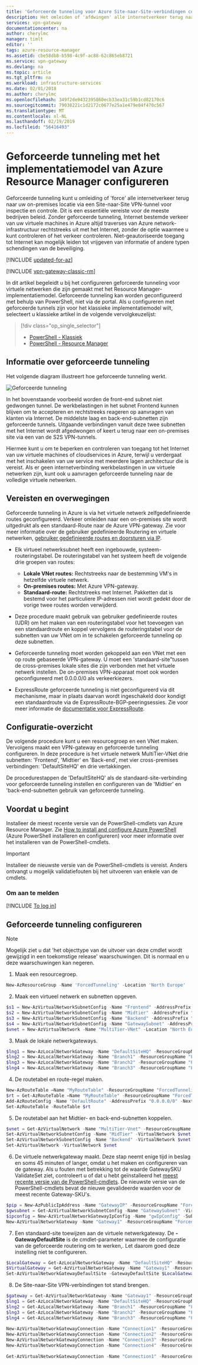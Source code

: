 ```yaml
---
title: 'Geforceerde tunneling voor Azure Site-naar-Site-verbindingen configureren: Resource Manager | Microsoft Docs'
description: Het omleiden of 'afdwingen' alle internetverkeer terug naar uw on-premises locatie.
services: vpn-gateway
documentationcenter: na
author: cherylmc
manager: timlt
editor: ''
tags: azure-resource-manager
ms.assetid: cbe58db8-b598-4c9f-ac88-62c865eb8721
ms.service: vpn-gateway
ms.devlang: na
ms.topic: article
ms.tgt_pltfrm: na
ms.workload: infrastructure-services
ms.date: 02/01/2018
ms.author: cherylmc
ms.openlocfilehash: 349f2de9432395860ecb33ea31c59b1cd82170c6
ms.sourcegitcommit: 79038221c1d2172c0677e25a1e479e04f470c567
ms.translationtype: MT
ms.contentlocale: nl-NL
ms.lasthandoff: 02/19/2019
ms.locfileid: "56416493"
---
```

# <a name="configure-forced-tunneling-using-the-azure-resource-manager-deployment-model"></a>Geforceerde tunneling met het implementatiemodel van Azure Resource Manager configureren

Geforceerde tunneling kunt u omleiding of 'force' alle internetverkeer terug naar uw on-premises locatie via een Site-naar-Site VPN-tunnel voor inspectie en controle. Dit is een essentiële vereiste voor de meeste bedrijven beleid. Zonder geforceerde tunneling, Internet bestemde verkeer van uw virtuele machines in Azure altijd traverses van Azure network-infrastructuur rechtstreeks uit met het Internet, zonder de optie waarmee u kunt controleren of het verkeer controleren. Niet-geautoriseerde toegang tot Internet kan mogelijk leiden tot vrijgeven van informatie of andere typen schendingen van de beveiliging.

[!INCLUDE [updated-for-az](../../includes/updated-for-az.md)]

[!INCLUDE [vpn-gateway-classic-rm](../../includes/vpn-gateway-classic-rm-include.md)] 

In dit artikel begeleidt u bij het configureren geforceerde tunneling voor virtuele netwerken die zijn gemaakt met het Resource Manager-implementatiemodel. Geforceerde tunneling kan worden geconfigureerd met behulp van PowerShell, niet via de portal. Als u configureren met geforceerde tunnels zijn voor het klassieke implementatiemodel wilt, selecteert u klassieke artikel in de volgende vervolgkeuzelijst:

> [!div class="op_single_selector"]
> * [PowerShell - Klassiek](vpn-gateway-about-forced-tunneling.md)
> * [PowerShell - Resource Manager](vpn-gateway-forced-tunneling-rm.md)
> 
> 

## <a name="about-forced-tunneling"></a>Informatie over geforceerde tunneling

Het volgende diagram illustreert hoe geforceerde tunneling werkt. 

![Geforceerde tunneling](./media/vpn-gateway-forced-tunneling-rm/forced-tunnel.png)

In het bovenstaande voorbeeld worden de front-end subnet niet gedwongen tunnel. De werkbelastingen in het subnet Frontend kunnen blijven om te accepteren en rechtstreeks reageren op aanvragen van klanten via Internet. De middelste laag en back-end-subnetten zijn geforceerde tunnels. Uitgaande verbindingen vanuit deze twee subnetten met het Internet wordt afgedwongen of keert u terug naar een on-premises site via een van de S2S VPN-tunnels.

Hiermee kunt u om te beperken en controleren van toegang tot het Internet van uw virtuele machines of cloudservices in Azure, terwijl u verdergaat met het inschakelen van uw service met meerdere lagen architectuur die is vereist. Als er geen internetverbinding werkbelastingen in uw virtuele netwerken zijn, kunt ook u aanvragen geforceerde tunneling naar de volledige virtuele netwerken.

## <a name="requirements-and-considerations"></a>Vereisten en overwegingen

Geforceerde tunneling in Azure is via het virtuele netwerk zelfgedefinieerde routes geconfigureerd. Verkeer omleiden naar een on-premises site wordt uitgedrukt als een standaard-Route naar de Azure VPN-gateway. Zie voor meer informatie over de gebruiker gedefinieerde Routering en virtuele netwerken, [gebruiker gedefinieerde routes en doorsturen via IP](../virtual-network/virtual-networks-udr-overview.md).

* Elk virtueel netwerksubnet heeft een ingebouwde, systeem-routeringstabel. De routeringstabel van het systeem heeft de volgende drie groepen van routes:
  
  * **Lokale VNet routes:** Rechtstreeks naar de bestemming VM's in hetzelfde virtuele netwerk.
  * **On-premises routes:** Met Azure VPN-gateway.
  * **Standaard-route:** Rechtstreeks met Internet. Pakketten dat is bestemd voor het particuliere IP-adressen niet wordt gedekt door de vorige twee routes worden verwijderd.
* Deze procedure maakt gebruik van gebruiker gedefinieerde routes (UDR) om het maken van een routeringstabel voor het toevoegen van een standaardroute en koppel vervolgens de routeringstabel voor de subnetten van uw VNet om in te schakelen geforceerde tunneling op deze subnetten.
* Geforceerde tunneling moet worden gekoppeld aan een VNet met een op route gebaseerde VPN-gateway. U moet een 'standaard-site"tussen de cross-premises lokale sites die zijn verbonden met het virtuele netwerk instellen. De on-premises VPN-apparaat moet ook worden geconfigureerd met 0.0.0.0/0 als verkeerkiezers. 
* ExpressRoute geforceerde tunneling is niet geconfigureerd via dit mechanisme, maar in plaats daarvan wordt ingeschakeld door kondigt een standaardroute via de ExpressRoute-BGP-peeringsessies. Zie voor meer informatie de [documentatie voor ExpressRoute](https://azure.microsoft.com/documentation/services/expressroute/).

## <a name="configuration-overview"></a>Configuratie-overzicht

De volgende procedure kunt u een resourcegroep en een VNet maken. Vervolgens maakt een VPN-gateway en geforceerde tunneling configureren. In deze procedure is het virtuele netwerk MultiTier-VNet drie subnetten: 'Frontend', 'Midtier' en 'Back-end', met vier cross-premises verbindingen: 'DefaultSiteHQ' en drie vertakkingen.

De procedurestappen de 'DefaultSiteHQ' als de standaard-site-verbinding voor geforceerde tunneling instellen en configureren van de 'Midtier' en 'back-end-subnetten gebruik van geforceerde tunneling.

## <a name="before"></a>Voordat u begint

Installeer de meest recente versie van de PowerShell-cmdlets van Azure Resource Manager. Zie [How to install and configure Azure PowerShell](/powershell/azure/overview) (Azure PowerShell installeren en configureren) voor meer informatie over het installeren van de PowerShell-cmdlets.

> [!IMPORTANT]
> Installeer de nieuwste versie van de PowerShell-cmdlets is vereist. Anders ontvangt u mogelijk validatiefouten bij het uitvoeren van enkele van de cmdlets.
>
>

### <a name="to-log-in"></a>Om aan te melden

[!INCLUDE [To log in](../../includes/vpn-gateway-ps-login-include.md)]

## <a name="configure-forced-tunneling"></a>Geforceerde tunneling configureren

> [!NOTE]
> Mogelijk ziet u dat 'het objecttype van de uitvoer van deze cmdlet wordt gewijzigd in een toekomstige release' waarschuwingen. Dit is normaal en u deze waarschuwingen kan negeren.
>
>


1. Maak een resourcegroep.

  ```powershell
  New-AzResourceGroup -Name 'ForcedTunneling' -Location 'North Europe'
  ```
2. Maak een virtueel netwerk en subnetten opgeven.

  ```powershell 
  $s1 = New-AzVirtualNetworkSubnetConfig -Name "Frontend" -AddressPrefix "10.1.0.0/24"
  $s2 = New-AzVirtualNetworkSubnetConfig -Name "Midtier" -AddressPrefix "10.1.1.0/24"
  $s3 = New-AzVirtualNetworkSubnetConfig -Name "Backend" -AddressPrefix "10.1.2.0/24"
  $s4 = New-AzVirtualNetworkSubnetConfig -Name "GatewaySubnet" -AddressPrefix "10.1.200.0/28"
  $vnet = New-AzVirtualNetwork -Name "MultiTier-VNet" -Location "North Europe" -ResourceGroupName "ForcedTunneling" -AddressPrefix "10.1.0.0/16" -Subnet $s1,$s2,$s3,$s4
  ```
3. Maak de lokale netwerkgateways.

  ```powershell
  $lng1 = New-AzLocalNetworkGateway -Name "DefaultSiteHQ" -ResourceGroupName "ForcedTunneling" -Location "North Europe" -GatewayIpAddress "111.111.111.111" -AddressPrefix "192.168.1.0/24"
  $lng2 = New-AzLocalNetworkGateway -Name "Branch1" -ResourceGroupName "ForcedTunneling" -Location "North Europe" -GatewayIpAddress "111.111.111.112" -AddressPrefix "192.168.2.0/24"
  $lng3 = New-AzLocalNetworkGateway -Name "Branch2" -ResourceGroupName "ForcedTunneling" -Location "North Europe" -GatewayIpAddress "111.111.111.113" -AddressPrefix "192.168.3.0/24"
  $lng4 = New-AzLocalNetworkGateway -Name "Branch3" -ResourceGroupName "ForcedTunneling" -Location "North Europe" -GatewayIpAddress "111.111.111.114" -AddressPrefix "192.168.4.0/24"
  ```
4. De routetabel en route-regel maken.

  ```powershell
  New-AzRouteTable –Name "MyRouteTable" -ResourceGroupName "ForcedTunneling" –Location "North Europe"
  $rt = Get-AzRouteTable –Name "MyRouteTable" -ResourceGroupName "ForcedTunneling" 
  Add-AzRouteConfig -Name "DefaultRoute" -AddressPrefix "0.0.0.0/0" -NextHopType VirtualNetworkGateway -RouteTable $rt
  Set-AzRouteTable -RouteTable $rt
  ```
5. De routetabel aan het Midtier- en back-end-subnetten koppelen.

  ```powershell
  $vnet = Get-AzVirtualNetwork -Name "MultiTier-Vnet" -ResourceGroupName "ForcedTunneling"
  Set-AzVirtualNetworkSubnetConfig -Name "MidTier" -VirtualNetwork $vnet -AddressPrefix "10.1.1.0/24" -RouteTable $rt
  Set-AzVirtualNetworkSubnetConfig -Name "Backend" -VirtualNetwork $vnet -AddressPrefix "10.1.2.0/24" -RouteTable $rt
  Set-AzVirtualNetwork -VirtualNetwork $vnet
  ```
6. De virtuele netwerkgateway maakt. Deze stap neemt enige tijd in beslag en soms 45 minuten of langer, omdat u het maken en configureren van de gateway. Als u fouten met betrekking tot de waarde GatewaySKU ValidateSet ziet, controleert u of dat u hebt geïnstalleerd het [meest recente versie van de PowerShell-cmdlets](#before). De nieuwste versie van de PowerShell-cmdlets bevat de nieuwe gevalideerde waarden voor de meest recente Gateway-SKU's.

  ```powershell
  $pip = New-AzPublicIpAddress -Name "GatewayIP" -ResourceGroupName "ForcedTunneling" -Location "North Europe" -AllocationMethod Dynamic
  $gwsubnet = Get-AzVirtualNetworkSubnetConfig -Name "GatewaySubnet" -VirtualNetwork $vnet
  $ipconfig = New-AzVirtualNetworkGatewayIpConfig -Name "gwIpConfig" -SubnetId $gwsubnet.Id -PublicIpAddressId $pip.Id
  New-AzVirtualNetworkGateway -Name "Gateway1" -ResourceGroupName "ForcedTunneling" -Location "North Europe" -IpConfigurations $ipconfig -GatewayType Vpn -VpnType RouteBased -GatewaySku VpnGw1 -EnableBgp $false
  ```
7. Een standaard-site toewijzen aan de virtuele netwerkgateway. De **- GatewayDefaultSite** is de cmdlet-parameter waarmee de configuratie van de geforceerde routering om te werken,. Let daarom goed deze instelling niet te configureren. 

  ```powershell
  $LocalGateway = Get-AzLocalNetworkGateway -Name "DefaultSiteHQ" -ResourceGroupName "ForcedTunneling"
  $VirtualGateway = Get-AzVirtualNetworkGateway -Name "Gateway1" -ResourceGroupName "ForcedTunneling"
  Set-AzVirtualNetworkGatewayDefaultSite -GatewayDefaultSite $LocalGateway -VirtualNetworkGateway $VirtualGateway
  ```
8. De Site-naar-Site VPN-verbindingen tot stand brengen.

  ```powershell
  $gateway = Get-AzVirtualNetworkGateway -Name "Gateway1" -ResourceGroupName "ForcedTunneling"
  $lng1 = Get-AzLocalNetworkGateway -Name "DefaultSiteHQ" -ResourceGroupName "ForcedTunneling" 
  $lng2 = Get-AzLocalNetworkGateway -Name "Branch1" -ResourceGroupName "ForcedTunneling" 
  $lng3 = Get-AzLocalNetworkGateway -Name "Branch2" -ResourceGroupName "ForcedTunneling" 
  $lng4 = Get-AzLocalNetworkGateway -Name "Branch3" -ResourceGroupName "ForcedTunneling" 
    
  New-AzVirtualNetworkGatewayConnection -Name "Connection1" -ResourceGroupName "ForcedTunneling" -Location "North Europe" -VirtualNetworkGateway1 $gateway -LocalNetworkGateway2 $lng1 -ConnectionType IPsec -SharedKey "preSharedKey"
  New-AzVirtualNetworkGatewayConnection -Name "Connection2" -ResourceGroupName "ForcedTunneling" -Location "North Europe" -VirtualNetworkGateway1 $gateway -LocalNetworkGateway2 $lng2 -ConnectionType IPsec -SharedKey "preSharedKey"
  New-AzVirtualNetworkGatewayConnection -Name "Connection3" -ResourceGroupName "ForcedTunneling" -Location "North Europe" -VirtualNetworkGateway1 $gateway -LocalNetworkGateway2 $lng3 -ConnectionType IPsec -SharedKey "preSharedKey"
  New-AzVirtualNetworkGatewayConnection -Name "Connection4" -ResourceGroupName "ForcedTunneling" -Location "North Europe" -VirtualNetworkGateway1 $gateway -LocalNetworkGateway2 $lng4 -ConnectionType IPsec -SharedKey "preSharedKey"
    
  Get-AzVirtualNetworkGatewayConnection -Name "Connection1" -ResourceGroupName "ForcedTunneling"
  ```
